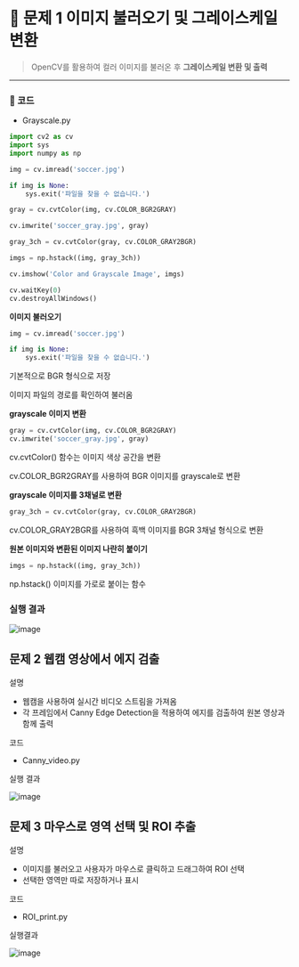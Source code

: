 # 🎯 문제 1 이미지 불러오기 및 그레이스케일 변환

> OpenCV를 활용하여 컬러 이미지를 불러온 후 **그레이스케일 변환 및 출력**
---

### 📜 코드 
- Grayscale.py

```python
import cv2 as cv
import sys
import numpy as np

img = cv.imread('soccer.jpg') 

if img is None:
    sys.exit('파일을 찾을 수 없습니다.')

gray = cv.cvtColor(img, cv.COLOR_BGR2GRAY)

cv.imwrite('soccer_gray.jpg', gray)  

gray_3ch = cv.cvtColor(gray, cv.COLOR_GRAY2BGR)

imgs = np.hstack((img, gray_3ch))

cv.imshow('Color and Grayscale Image', imgs)

cv.waitKey(0)
cv.destroyAllWindows()
```


**이미지 불러오기**
```python
img = cv.imread('soccer.jpg') 

if img is None:
    sys.exit('파일을 찾을 수 없습니다.')
```
기본적으로 BGR 형식으로 저장

이미지 파일의 경로를 확인하여 불러옴


**grayscale 이미지 변환**
```python
gray = cv.cvtColor(img, cv.COLOR_BGR2GRAY)
cv.imwrite('soccer_gray.jpg', gray)  
```
cv.cvtColor() 함수는 이미지 색상 공간을 변환

cv.COLOR_BGR2GRAY를 사용하여 BGR 이미지를 grayscale로 변환


**grayscale 이미지를 3채널로 변환**
```python
gray_3ch = cv.cvtColor(gray, cv.COLOR_GRAY2BGR)
```
cv.COLOR_GRAY2BGR를 사용하여 흑백 이미지를 BGR 3채널 형식으로 변환


**원본 이미지와 변환된 이미지 나란히 붙이기**
```python
imgs = np.hstack((img, gray_3ch))
```
np.hstack() 이미지를 가로로 붙이는 함수


### 실행 결과

![image](https://github.com/user-attachments/assets/233b22d6-aff2-490e-abff-1f231ca3de13)


## 문제 2 웹캠 영상에서 에지 검출
설명
- 웹캠을 사용하여 실시간 비디오 스트림을 가져옴
- 각 프레임에서 Canny Edge Detection을 적용하여 에지를 검출하여 원본 영상과 함께 출력

코드
- Canny_video.py

실행 결과

![image](https://github.com/user-attachments/assets/c3322dd8-424c-4fc1-8d30-c4d293a28795)


## 문제 3 마우스로 영역 선택 및 ROI 추출
설명
- 이미지를 불러오고 사용자가 마우스로 클릭하고 드래그하여 ROI 선택
- 선택한 영역만 따로 저장하거나 표시

코드
- ROI_print.py

실행결과

![image](https://github.com/user-attachments/assets/235df943-48de-49b3-8a72-ee39967e0764)

